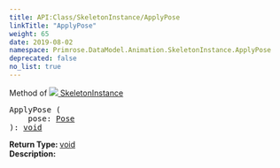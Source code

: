 ```yaml
---
title: API:Class/SkeletonInstance/ApplyPose
linkTitle: "ApplyPose"
weight: 65
date: 2019-08-02
namespace: Primrose.DataModel.Animation.SkeletonInstance.ApplyPose
deprecated: false
no_list: true
---
```

Method of <a href="/docs/api-reference/Class/SkeletonInstance"><img src="/icons/silk/bone.png"/>&nbsp;SkeletonInstance</a>
<pre class="method-declaration">
ApplyPose (
    pose: <a class="type" href="/docs/api-reference/Asset/Pose">Pose</a>
): <a class="type" href="/docs/api-reference/System/void">void</a></pre>
<b>Return Type: </b>
<a class="type" href="/docs/api-reference/System/void">void</a>
<br/>
<b>Description: </b>